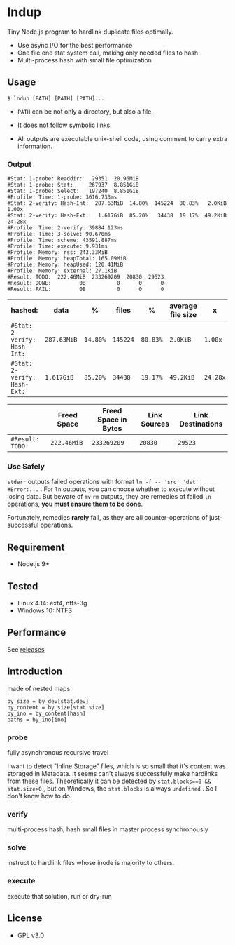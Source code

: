 # lndup

Tiny Node.js program to hardlink duplicate files optimally.

- Use async I/O for the best performance
- One file one stat system call, making only needed files to hash
- Multi-process hash with small file optimization

## Usage

```shell
$ lndup [PATH] [PATH] [PATH]...
```

- `PATH` can be not only a directory, but also a file.


- It does not follow symbolic links.


- All outputs are executable unix-shell code, using comment to carry extra information.

### Output

```shell
#Stat: 1-probe: Readdir:   29351  20.96MiB
#Stat: 1-probe: Stat:     267937  8.851GiB
#Stat: 1-probe: Select:   197240  8.851GiB
#Profile: Time: 1-probe: 3616.733ms
#Stat: 2-verify: Hash-Int:  287.63MiB  14.80%  145224  80.83%   2.0KiB   1.00x
#Stat: 2-verify: Hash-Ext:   1.617GiB  85.20%   34438  19.17%  49.2KiB  24.28x
#Profile: Time: 2-verify: 39884.123ms
#Profile: Time: 3-solve: 90.670ms
#Profile: Time: scheme: 43591.887ms
#Profile: Time: execute: 9.931ms
#Profile: Memory: rss: 243.33MiB
#Profile: Memory: heapTotal: 165.09MiB
#Profile: Memory: heapUsed: 120.41MiB
#Profile: Memory: external: 27.1KiB
#Result: TODO:  222.46MiB  233269209  20830  29523
#Result: DONE:         0B          0      0      0
#Result: FAIL:         0B          0      0      0
```

| hashed:                          | data        | %        | files    | %        | average file size | x        |
| -------------------------------- | ----------- | -------- | -------- | -------- | ----------------- | -------- |
| `#Stat:` `2-verify:` `Hash-Int:` | `287.63MiB` | `14.80%` | `145224` | `80.83%` | `2.0KiB`          | `1.00x`  |
| `#Stat:` `2-verify:` `Hash-Ext:` | `1.617GiB`  | `85.20%` | `34438`  | `19.17%` | `49.2KiB`         | `24.28x` |

|                    | Freed Space | Freed Space in Bytes | Link Sources | Link Destinations |
| ------------------ | ----------- | -------------------- | ------------ | ----------------- |
| `#Result:` `TODO:` | `222.46MiB` | `233269209`          | `20830`      | `29523`           |

### Use Safely

`stderr` outputs failed operations with format `ln -f -- 'src' 'dst' #Error:...`  . For  `ln` outputs, you can choose whether to execute without losing data. But beware of `mv` `rm` outputs, they are remedies of failed `ln` operations, **you must ensure them to be done**.

Fortunately, remedies **rarely** fail, as they are all counter-operations of just-successful operations.

## Requirement

- Node.js 9+

## Tested

- Linux 4.14: ext4, ntfs-3g
- Windows 10: NTFS

## Performance

See [releases](https://github.com/chinory/lndup/releases)

## Introduction

made of nested maps

```
by_size = by_dev[stat.dev]
by_content = by_size[stat.size]
by_ino = by_content[hash]
paths = by_ino[ino] 
```

### probe

fully asynchronous recursive travel

I want to detect "Inline Storage" files, which is so small that it's content was storaged in Metadata. It seems can't always successfully make hardlinks from these files. Theoretically it can be detected by `stat.blocks==0 && stat.size>0` , but on Windows, the `stat.blocks` is always `undefined` . So I don't know how to do.

### verify

multi-process hash, hash small files in master process synchronously

### solve

instruct to hardlink files whose inode is majority to others.

### execute

execute that solution, run or dry-run

## License

- GPL v3.0
